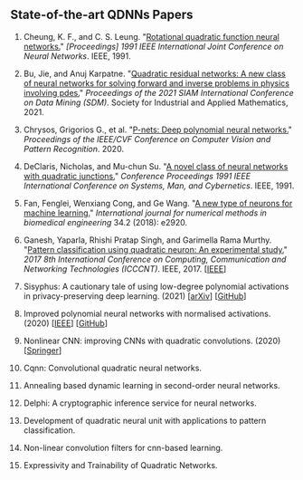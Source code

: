 ## State-of-the-art QDNNs Papers

1. Cheung, K. F., and C. S. Leung. "[Rotational quadratic function neural networks.](https://ieeexplore.ieee.org/abstract/document/170509)" *[Proceedings] 1991 IEEE International Joint Conference on Neural Networks*. IEEE, 1991.

2. Bu, Jie, and Anuj Karpatne. "[Quadratic residual networks: A new class of neural networks for solving forward and inverse problems in physics involving pdes.](https://arxiv.org/abs/2101.08366)" *Proceedings of the 2021 SIAM International Conference on Data Mining (SDM)*. Society for Industrial and Applied Mathematics, 2021.

3. Chrysos, Grigorios G., et al. "[P-nets: Deep polynomial neural networks.](https://arxiv.org/abs/2003.03828)" *Proceedings of the IEEE/CVF Conference on Computer Vision and Pattern Recognition*. 2020.

4. DeClaris, Nicholas, and Mu-chun Su. "[A novel class of neural networks with quadratic junctions.](https://ieeexplore.ieee.org/document/169910)" *Conference Proceedings 1991 IEEE International Conference on Systems, Man, and Cybernetics*. IEEE, 1991.

5. Fan, Fenglei, Wenxiang Cong, and Ge Wang. "[A new type of neurons for machine learning.](https://arxiv.org/abs/1704.08362)" *International journal for numerical methods in biomedical engineering* 34.2 (2018): e2920.

6. Ganesh, Yaparla, Rhishi Pratap Singh, and Garimella Rama Murthy. "[Pattern classification using quadratic neuron: An experimental study.](https://ieeexplore.ieee.org/document/8204062)" *2017 8th International Conference on Computing, Communication and Networking Technologies (ICCCNT)*. IEEE, 2017. [[IEEE](https://doi.org/10.1109/ICCCNT.2017.8204062)]

7. Sisyphus: A cautionary tale of using low-degree polynomial activations in privacy-preserving deep learning. (2021) [[arXiv](https://doi.org/10.48550/arXiv.2107.12342)] [[GitHub](https://github.com/kvgarimella/sisyphus-ppml)]

8. Improved polynomial neural networks with normalised activations. (2020) [[IEEE](https://doi.org/10.1109/IJCNN48605.2020.9207535)] [[GitHub](https://github.com/mohit1997/PAF)]

9. Nonlinear CNN: improving CNNs with quadratic convolutions. (2020) [[Springer](https://doi.org/10.1007/s00521-019-04316-4)]

10. Cqnn: Convolutional quadratic neural networks.

11. Annealing based dynamic learning in second-order neural networks.

12. Delphi: A cryptographic inference service for neural networks.

13. Development of quadratic neural unit with applications to pattern classification.

14. Non-linear convolution filters for cnn-based learning.

15. Expressivity and Trainability of Quadratic Networks.
